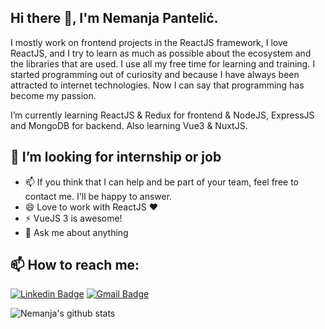## Hi there 👋, I'm Nemanja Pantelić.

I mostly work on frontend projects in the ReactJS framework, I love ReactJS, and I try to learn as much as possible about the ecosystem and the libraries that are used. I use all my free time for learning and training. I started programming out of curiosity and because I have always been attracted to internet technologies. Now I can say that programming has become my passion.

I’m currently learning ReactJS & Redux for frontend & NodeJS, ExpressJS and MongoDB for backend. Also learning Vue3 & NuxtJS.

<!--
**NemanjaP83/NemanjaP83** is a ✨ _special_ ✨ repository because its `README.md` (this file) appears on your GitHub profile.

Here are some ideas to get you started:

- 🔭 I’m currently working on ...
- 🌱 I’m currently learning ...
- 👯 I’m looking to collaborate on ...
- 🤔 I’m looking for help with ...
- 💬 Ask me about ...
- 📫 How to reach me: ...
- 😄 Pronouns: ...
- ⚡ Fun fact: ...
-->

## 🔭 I’m looking for internship or job
- 📫  If you think that I can help and be part of your team, feel free to contact me. I'll be happy to answer.
- 😄 Love to work with ReactJS :heart:
- ⚡ VueJS 3 is awesome!
- 💬 Ask me about anything
 
## 📫 How to reach me: 
[![Linkedin Badge](https://img.shields.io/badge/-Nemanja_Pantelic-blue?style=flat-square&logo=Linkedin&logoColor=white&link=https://www.linkedin.com/in/nemanja-panteli%C4%87-101271134//)](https://www.linkedin.com/in/nemanja-panteli%C4%87-101271134/) [![Gmail Badge](https://img.shields.io/badge/-necaintruder@gmail.com-c14438?style=flat-square&logo=Gmail&logoColor=white&link=mailto:necaintruder@gmail.com)](mailto:necaintruder@gmail.com)

![Nemanja's github stats](https://github-readme-stats.vercel.app/api?username=NemanjaP83&show_icons=true&theme=dark)

